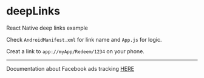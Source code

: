 # deepLinks
React Native deep links example


Check `AndroidManifest.xml` for link name and `App.js` for logic.

Creat a link to `app://myApp/Redeem/1234` on your phone.

-----

Documentation about Facebook ads tracking <a href="https://docs.google.com/document/d/1Kvz-VXcSbQln6MJHIPFj209sx8mLOhbOcVT5xwkfvKQ/edit?usp=sharing">HERE</a>